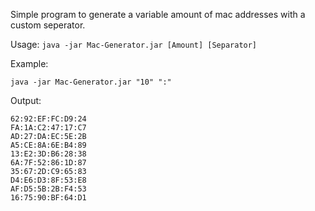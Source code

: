 Simple program to generate a variable amount of mac addresses with a custom seperator.

Usage:
`java -jar Mac-Generator.jar [Amount] [Separator]`

Example:

`java -jar Mac-Generator.jar "10" ":"`

Output:

`62:92:EF:FC:D9:24`  
`FA:1A:C2:47:17:C7`  
`AD:27:DA:EC:5E:2B`  
`A5:CE:8A:6E:B4:89`  
`13:E2:3D:B6:28:38`  
`6A:7F:52:86:1D:87`  
`35:67:2D:C9:65:83`  
`D4:E6:D3:8F:53:E8`  
`AF:D5:5B:2B:F4:53`  
`16:75:90:BF:64:D1`
